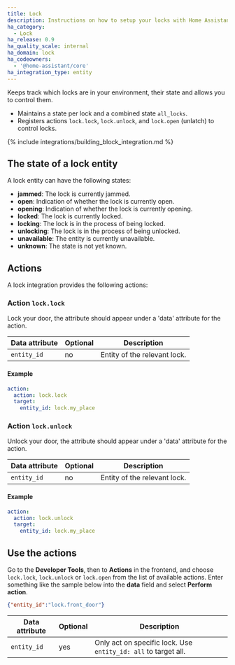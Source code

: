 ```yaml
---
title: Lock
description: Instructions on how to setup your locks with Home Assistant.
ha_category:
  - Lock
ha_release: 0.9
ha_quality_scale: internal
ha_domain: lock
ha_codeowners:
  - '@home-assistant/core'
ha_integration_type: entity
---
```


Keeps track which locks are in your environment, their state and allows you to control them.

- Maintains a state per lock and a combined state `all_locks`.
- Registers actions `lock.lock`, `lock.unlock`, and `lock.open` (unlatch) to control locks.

{% include integrations/building_block_integration.md %}

## The state of a lock entity

A lock entity can have the following states:

- **jammed**: The lock is currently jammed.
- **open**: Indication of whether the lock is currently open.
- **opening**: Indication of whether the lock is currently opening.
- **locked**: The lock is currently locked.
- **locking**: The lock is in the process of being locked.
- **unlocking**: The lock is in the process of being unlocked.
- **unavailable**: The entity is currently unavailable.
- **unknown**: The state is not yet known.

## Actions

A lock integration provides the following actions:

### Action `lock.lock` 

Lock your door, the attribute should appear under a 'data' attribute for the action.

| Data attribute | Optional | Description                  |
| -------------- | -------- | ---------------------------- |
| `entity_id`    | no       | Entity of the relevant lock. |

#### Example

```yaml
action:
  action: lock.lock
  target:
    entity_id: lock.my_place
```

### Action `lock.unlock` 

Unlock your door, the attribute should appear under a 'data' attribute for the action.

| Data attribute | Optional | Description                  |
| -------------- | -------- | ---------------------------- |
| `entity_id`    | no       | Entity of the relevant lock. |

#### Example

```yaml
action:
  action: lock.unlock
  target:
    entity_id: lock.my_place
```

## Use the actions

Go to the **Developer Tools**, then to **Actions** in the frontend, and choose `lock.lock`, `lock.unlock` or `lock.open` from the list of available actions. Enter something like the sample below into the **data** field and select **Perform action**.

```json
{"entity_id":"lock.front_door"}
```

| Data attribute | Optional | Description                                                    |
| -------------- | -------- | -------------------------------------------------------------- |
| `entity_id`    | yes      | Only act on specific lock. Use `entity_id: all` to target all. |
